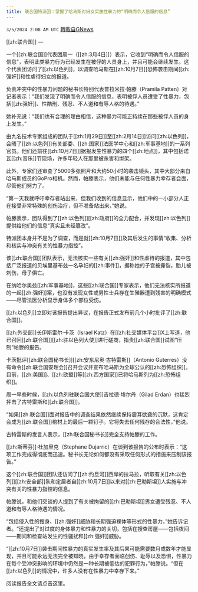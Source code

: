 ```yaml
---
title: 联合国特派团：掌握了哈马斯对妇女实施性暴力的“明确而令人信服的信息”
---
```

`3/5/2024 2:08 AM UTC` [轉載自GNews](https://gnews.org/articles/2365377)

[[zh:联合国]] — 

一个[[zh:联合国]]代表团周一（[[zh:3月4日]]）表示，它收到“明确而令人信服的信息”，表明此类暴力行为已经发生在被俘的人员身上，并且可能会继续发生。这个代表团访问了[[zh:以色列]]，以调查哈马斯在[[zh:10月7日]]恐怖袭击期间[[zh:强奸]]和性虐待妇女的报道。

负责冲突中的性暴力问题的秘书长特别代表普拉米拉·帕滕（Pramila Patten）对记者表示：“我们发现了明确而令人信服的信息，表明被俘人员遭受了性暴力，包括[[zh:强奸]]、性酷刑、残忍、不人道和有辱人格的待遇。”

她补充说：“我们也有合理的理由相信，这种暴力可能正持续在那些被俘人员的身上发生。”

由九名技术专家组成的团队于[[zh:1月29日]]至[[zh:2月14日]]访问[[zh:以色列]]，会晤了[[zh:以色列]]有关部委、[[zh:国家]]法医学中心和[[zh:军事基地]]的一系列官员。他们还前往[[zh:10月7日]]据报发生性暴力的四个[[zh:地点]]，其中包括诺瓦[[zh:音乐]]节现场，许多年轻人在那里被杀害和绑架。

此外，专家们还审查了5000多张照片和大约50小时的袭击镜头，其中大部分来自哈马斯成员的GoPro相机。然而，帕滕表示，他们未能与任何性暴力幸存者会面，尽管他们努力了。

“第一天我就呼吁幸存者站出来，但我们收到的信息显示，他们中的一小部分人正在接受非常特殊的创伤治疗，但不准备站出来，”她说。

帕滕表示，团队得到了[[zh:以色列]][[zh:政府]]的全力配合，并发现[[zh:以色列]]提供给他们的信息“真实且未经篡改”。

特派团本身并不是为了调查，而是就[[zh:10月7日]]及其后发生的事情“收集、分析和核实与冲突有关的性暴力指控”。

该[[zh:联合国]]团队表示，无法核实一些有关[[zh:强奸]]和性虐待的报道，其中包括广泛报道的贝埃里基布兹一名孕妇的[[zh:事件]]，据称她的子宫被撕裂，胎儿被刺伤，母子俱亡。

在纳哈尔奥兹[[zh:军事基地]]，这些[[zh:联合国]]专家表示，他们无法核实所报道的一起[[zh:强奸]]案，也没有发现女性或男性士兵存在生殖器遭到残害的明确模式——尽管法医分析显示身体多个部位受伤。

[[zh:以色列]]立即对该报告提出异议，在报告正式发布前几个小时批评了[[zh:联合国]]。

[[zh:外交部]]长伊斯雷尔·卡茨（Israel Katz）在[[zh:社交媒体平台]]X上写道，他已召回[[zh:联合国]][[zh:驻以色列大使]]进行磋商，指责[[zh:联合国]]试图“压制”帕滕的报告。

卡茨批评[[zh:联合国秘书长]][[zh:安东尼奥·古特雷斯]]（Antonio Guterres）没有命令[[zh:联合国安理会]]召开会议并宣布哈马斯为全球公认的[[zh:恐怖组织]]。目前，[[zh:美国]]、[[zh:欧盟]]等[[zh:西方国家]]已将哈马斯列为[[zh:恐怖组织]]。

周一早些时候，[[zh:以色列驻联合国大使]]吉拉德·埃尔丹（Gilad Erdan）也猛烈抨击了古特雷斯和[[zh:联合国]]。

“如果[[zh:联合国]]面对报告中的调查结果依然继续保持震耳欲聋的沉默，这肯定会成为[[zh:联合国]]棺材上的最后一颗钉子。它将失去任何残存的合法性，”他说。

古特雷斯的发言人表示，[[zh:联合国秘书长]]完全支持帕滕的工作。

[[zh:斯蒂芬]]·杜加里克（Stephane Dujarric）在谈到该报告的公布时表示：“这项工作完成得彻底而迅速。秘书长无论如何都没有采取任何形式的措施来压制该报告。”

这个[[zh:联合国]]团队还访问了[[zh:约旦河]]西岸的拉马拉，听取有关[[zh:以色列]][[zh:安全部]]队和定居者自[[zh:10月7日]]以来对[[zh:巴勒斯坦]]人实施与冲突有关的性暴力指控的信息。

帕滕说，和他们交谈的人提到了有关被拘留的[[zh:巴勒斯坦]]男女遭受残忍、不人道和有辱人格待遇的情况。

“包括侵入性的搜身、[[zh:强奸]]威胁和长期强迫裸体等形式的性暴力，”她告诉记者。“还提出了对过度的身体暴力和性暴力的关切，包括在搜查房屋——包括夜间——期间和检查站发生的性骚扰和[[zh:强奸]]威胁。

“[[zh:10月7日]]袭击期间性暴力的真实发生率及其后果可能需要数月或数年才能显现，并且可能永远无法完全被知晓，由于幸存者面临创伤、耻辱以及恐惧，性暴力在每个受冲突影响的环境中仍然是一种长期被低估的犯罪行为，”帕滕说。“但在[[zh:以色列]]的情况中，许多人没有在性暴力中幸存下来。”

阅读报告全文请点击这里。
